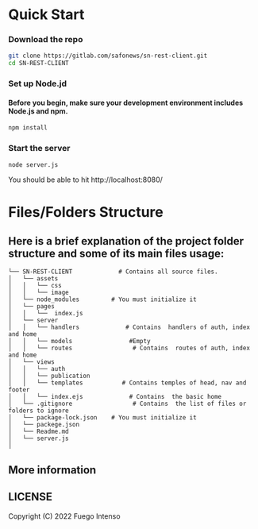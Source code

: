 # Quick Start
### Download the repo

```bash
git clone https://gitlab.com/safonews/sn-rest-client.git
cd SN-REST-CLIENT
```
### Set up Node.jd
#### Before you begin, make sure your development environment includes Node.js and npm. 
```bash
npm install
```
### Start the server
```bash
node server.js
```
You should be able to hit http://localhost:8080/

# Files/Folders Structure
## Here is a brief explanation of the project folder structure and some of its main files usage:


```
└── SN-REST-CLIENT             # Contains all source files.   
│   └── assets                 
│   │   └── css    
│   │   └── image    
│   └── node_modules         # You must initialize it 
│   └── pages 
│   │   └──  index.js     
│   └── server              
│   │   └── handlers             # Contains  handlers of auth, index and home
│   │   └── models                #Empty
│   │   └── routes                 # Contains  routes of auth, index and home
│   └── views           
│   │   └── auth
│   │   └── publication
│   │   └── templates           # Contains temples of head, nav and footer
│   │   └── index.ejs             # Contains  the basic home
│   └── .gitignore                 # Contains  the list of files or folders to ignore 
│   └── package-lock.json    # You must initialize it 
│   └── packege.json
│   └── Readme.md
│   └── server.js
│
 ```

 ## More information

 ## LICENSE

Copyright (C) 2022 Fuego Intenso 
